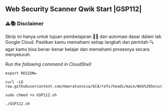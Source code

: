 Web Security Scanner Qwik Start |GSP112|
---
### ⚠️📚 Disclaimer

Skrip ini hanya untuk tujuan pembelajaran 🧑‍🎓 dan automasi dasar dalam lab Google Cloud. Pastikan kamu memahami setiap langkah dan perintah 🔍 agar kamu bisa benar-benar belajar dan memahami prosesnya secara menyeluruh.

_Run the following command in CloudShell_
```
export REGION=
```
```
curl -LO raw.githubusercontent.com/Haeratunnisa/GCA/refs/heads/main/Web%20Security%20Scanner%20Qwik%20Start/GSP112.sh

sudo chmod +x GSP112.sh

./GSP112.sh
